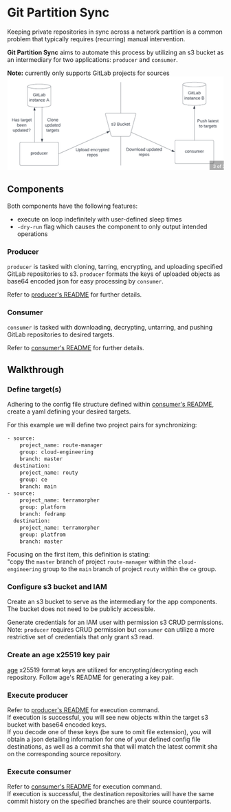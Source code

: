 # Git Partition Sync
Keeping private repositories in sync across a network partition is a common problem that typically requires (recurring) manual intervention.

**Git Partition Sync** aims to automate this process by utilizing an s3 bucket as an intermediary for two applications: `producer` and `consumer`.

**Note:** currently only supports GitLab projects for sources
![diagram](diagram.png)

## Components
Both components have the following features:
* execute on loop indefinitely with user-defined sleep times
* `-dry-run` flag which causes the component to only output intended operations

### Producer
`producer` is tasked with cloning, tarring, encrypting, and uploading specified GitLab repositories to s3. `producer` formats the keys of uploaded objects as base64 encoded json for easy processing by `consumer`.

Refer to [producer's README](/producer/README.md) for further details.

### Consumer
`consumer` is tasked with downloading, decrypting, untarring, and pushing GitLab repositories to desired targets. 

Refer to [consumer's README](/consumer/README.md) for further details.

## Walkthrough

### Define target(s)
Adhering to the config file structure defined within [consumer's README](/consumer/README.md), create a yaml defining your desired targets. 

For this example we will define two project pairs for synchronizing:
```
- source:
    project_name: route-manager
    group: cloud-engineering
    branch: master
  destination: 
    project_name: routy
    group: ce
    branch: main
- source:
    project_name: terramorpher
    group: platform
    branch: fedramp
  destination: 
    project_name: terramorpher
    group: platfrom
    branch: master
```
Focusing on the first item, this definition is stating:  
 "copy the `master` branch of project `route-manager` within the `cloud-engineering` group to the `main` branch of project `routy` within the `ce` group.

### Configure s3 bucket and IAM
Create an s3 bucket to serve as the intermediary for the app components. The bucket does not need to be publicly accessible.

Generate credentials for an IAM user with permission s3 CRUD permissions.  
Note: `producer` requires CRUD permission but `consumer` can utilize a more restrictive set of credentials that only grant s3 read.

### Create an age x25519 key pair
[age](https://github.com/FiloSottile/age) x25519 format keys are utilized for encrypting/decrypting each repository. Follow age's README for generating a key pair.

### Execute producer
Refer to [producer's README](/producer/README.md) for execution command.  
If execution is successful, you will see new objects within the target s3 bucket with base64 encoded keys.  
If you decode one of these keys (be sure to omit file extension), you will obtain a json detailing information for one of your defined config file destinations, as well as a commit sha that will match the latest commit sha on the corresponding source repository.

### Execute consumer
Refer to [consumer's README](/consumer/README.md) for execution command.  
If execution is successful, the destination repositories will have the same commit history on the specified branches are their source counterparts.
